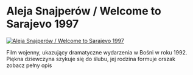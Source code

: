 Aleja Snajperów / Welcome to Sarajevo 1997 
=============
[![Aleja Snajperów / Welcome to Sarajevo 1997 ](http://vidos.pl/images/player.gif)](http://vidos.pl/aleja-snajperow-welcome-to-sarajevo-1997)

 Film wojenny, ukazujący dramatyczne wydarzenia w Bośni w roku 1992. Piękna dziewczyna szykuje się do ślubu, jej rodzina formuje orszak zobacz pełny opis
